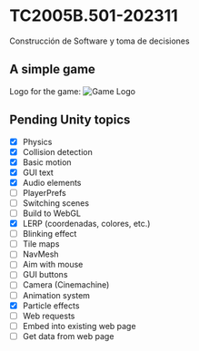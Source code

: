 # TC2005B.501-202311
Construcción de Software y toma de decisiones

## A simple game

Logo for the game:
![Game Logo](Images/021321_001_basketball.JPG)

## Pending Unity topics

- [x] Physics
- [x] Collision detection
- [x] Basic motion
- [x] GUI text
- [x] Audio elements
- [ ] PlayerPrefs
- [ ] Switching scenes
- [ ] Build to WebGL
- [x] LERP (coordenadas, colores, etc.)
- [ ] Blinking effect
- [ ] Tile maps
- [ ] NavMesh
- [ ] Aim with mouse
- [ ] GUI buttons
- [ ] Camera (Cinemachine)
- [ ] Animation system
- [x] Particle effects
- [ ] Web requests
- [ ] Embed into existing web page
- [ ] Get data from web page
